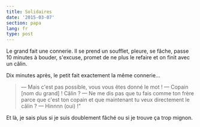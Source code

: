 ```yaml
---
title: Solidaires
date: '2015-03-07'
section: papa
lang: fr
type: post
---
```


Le grand fait une connerie. Il se prend un soufflet, pleure, se fâche, passe 10 minutes à bouder, s'excuse, promet de ne plus le refaire et on finit avec un câlin.

Dix minutes après, le petit fait exactement la même connerie...

> — Mais c'est pas possible, vous vous êtes donné le mot !
> — Copain [nom du grand] ! Câlin ?
> — Ne me dis pas que tu fais comme ton frère parce que c'est ton copain et que maintenant tu veux directement le câlin ?
> — Hinnnn (oui) !"

Et là, je sais plus si je suis doublement fâché ou si je trouve ça trop mignon.
